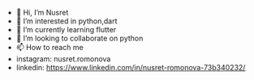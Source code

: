 - 👋 Hi, I’m Nusret
- 👀 I’m interested in python,dart
- 🌱 I’m currently learning flutter
- 💞️ I’m looking to collaborate on python
- 📫 How to reach me 
- instagram: nusret.romonova
- linkedin: https://www.linkedin.com/in/nusret-romonova-73b340232/

